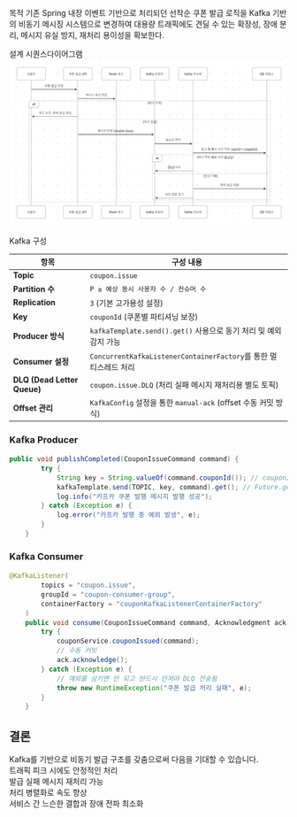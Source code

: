 목적
기존 Spring 내장 이벤트 기반으로 처리되던 선착순 쿠폰 발급 로직을 Kafka 기반의 비동기 메시징 시스템으로 변경하여 대용량 트래픽에도 견딜 수 있는 확장성, 장애 분리, 메시지 유실 방지, 재처리 용이성을 확보한다.


설계 시퀀스다이어그램
![img.png](img.png)

Kafka 구성

| 항목              | 구성 내용 |
|-------------------|-----------|
| **Topic**         | `coupon.issue` |
| **Partition 수**  | `P ≥ 예상 동시 사용자 수 / 컨슈머 수` |
| **Replication**   | `3` (기본 고가용성 설정) |
| **Key**           | `couponId` (쿠폰별 파티셔닝 보장) |
| **Producer 방식** | `kafkaTemplate.send().get()` 사용으로 동기 처리 및 예외 감지 가능 |
| **Consumer 설정** | `ConcurrentKafkaListenerContainerFactory`를 통한 멀티스레드 처리 |
| **DLQ (Dead Letter Queue)** | `coupon.issue.DLQ` (처리 실패 메시지 재처리용 별도 토픽) |
| **Offset 관리**   | `KafkaConfig` 설정을 통한 `manual-ack` (offset 수동 커밋 방식) |

### Kafka Producer
```java
public void publishCompleted(CouponIssueCommand command) {
        try {
            String key = String.valueOf(command.couponId()); // couponId 기준 파티션
            kafkaTemplate.send(TOPIC, key, command).get(); // Future.get()으로 대기
            log.info("카프카 쿠폰 발행 메시지 발행 성공");
        } catch (Exception e) {
            log.error("카프카 발행 중 예외 발생", e);
        }
    }
```
### Kafka Consumer
```java
@KafkaListener(
        topics = "coupon.issue",
        groupId = "coupon-consumer-group",
        containerFactory = "couponKafkaListenerContainerFactory"
    )
    public void consume(CouponIssueCommand command, Acknowledgment ack) {
        try {
            couponService.couponIssued(command);
            // 수동 커밋
            ack.acknowledge();
        } catch (Exception e) {
            // 예외를 삼키면 안 되고 반드시 던져야 DLQ 전송됨
            throw new RuntimeException("쿠폰 발급 처리 실패", e);
        }
    }
```

## 결론
Kafka를 기반으로 비동기 발급 구조를 갖춤으로써 다음을 기대할 수 있습니다.  
트래픽 피크 시에도 안정적인 처리  
발급 실패 메시지 재처리 가능  
처리 병렬화로 속도 향상  
서비스 간 느슨한 결합과 장애 전파 최소화

